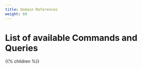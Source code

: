 ```yaml
---
title: Domain References
weight: 60
---
```


# List of available Commands and Queries

{{% children %}}
